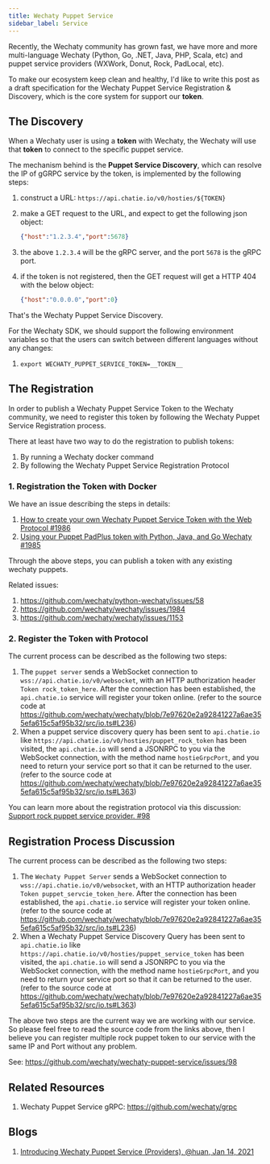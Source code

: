 ```yaml
---
title: Wechaty Puppet Service
sidebar_label: Service
---
```


Recently, the Wechaty community has grown fast, we have more and more multi-language Wechaty (Python, Go, .NET, Java, PHP, Scala, etc) and puppet service providers (WXWork, Donut, Rock, PadLocal, etc).

To make our ecosystem keep clean and healthy, I'd like to write this post as a draft specification for the Wechaty Puppet Service Registration & Discovery, which is the core system for support our **token**.

## The Discovery

When a Wechaty user is using a **token** with Wechaty, the Wechaty will use that **token** to connect to the specific puppet service.

The mechanism behind is the **Puppet Service Discovery**, which can resolve the IP of gGRPC service by the token, is implemented by the following steps:

1. construct a URL: `https://api.chatie.io/v0/hosties/${TOKEN}`
1. make a GET request to the URL, and expect to get the following json object:

    ```json
    {"host":"1.2.3.4","port":5678}
    ```

1. the above `1.2.3.4` will be the gRPC server, and the port `5678` is the gRPC port.
1. if the token is not registered, then the GET request will get a HTTP 404 with the below object:

    ```json
    {"host":"0.0.0.0","port":0}
    ```

That's the Wechaty Puppet Service Discovery.

For the Wechaty SDK, we should support the following environment variables so that the users can switch between different languages without any changes:

1. `export WECHATY_PUPPET_SERVICE_TOKEN=__TOKEN__`

## The Registration

In order to publish a Wechaty Puppet Service Token to the Wechaty community, we need to register this token by following the Wechaty Puppet Service Registration process.

There at least have two way to do the registration to publish tokens:

1. By running a Wechaty docker command
1. By following the Wechaty Puppet Service Registration Protocol

### 1. Registration the Token with Docker

We have an issue describing the steps in details:

1. [How to create your own Wechaty Puppet Service Token with the Web Protocol #1986](https://github.com/wechaty/wechaty/issues/1986)
1. [Using your Puppet PadPlus token with Python, Java, and Go Wechaty #1985](https://github.com/wechaty/wechaty/issues/1985)

Through the above steps, you can publish a token with any existing wechaty puppets.

Related issues:

1. <https://github.com/wechaty/python-wechaty/issues/58>
1. <https://github.com/wechaty/wechaty/issues/1984>
1. <https://github.com/wechaty/wechaty/issues/1153>

### 2. Register the Token with Protocol

The current process can be described as the following two steps:

1. The `puppet server` sends a WebSocket connection to `wss://api.chatie.io/v0/websocket`, with an HTTP authorization header  `Token rock_token_here`. After the connection has been established, the `api.chatie.io` service will register your token online. (refer to the source code at <https://github.com/wechaty/wechaty/blob/7e97620e2a92841227a6ae355efa615c5af95b32/src/io.ts#L236>)
1. When a puppet service discovery query has been sent to `api.chatie.io` like `https://api.chatie.io/v0/hosties/puppet_rock_token` has been visited, the `api.chatie.io` will send a JSONRPC to you via the WebSocket connection, with the method name `hostieGrpcPort`, and you need to return your service port so that it can be returned to the user. (refer to the source code at <https://github.com/wechaty/wechaty/blob/7e97620e2a92841227a6ae355efa615c5af95b32/src/io.ts#L363>)

You can learn more about the registration protocol via this discussion: [Support rock puppet service provider. #98](https://github.com/wechaty/wechaty-puppet-service/issues/98)

## Registration Process Discussion

The current process can be described as the following two steps:

1. The `Wechaty Puppet Server` sends a WebSocket connection to `wss://api.chatie.io/v0/websocket`, with an HTTP authorization header  `Token puppet_servcie_token_here`. After the connection has been established, the `api.chatie.io` service will register your token online. (refer to the source code at <https://github.com/wechaty/wechaty/blob/7e97620e2a92841227a6ae355efa615c5af95b32/src/io.ts#L236>)
1. When a Wechaty Puppet Service Discovery Query has been sent to `api.chatie.io` like `https://api.chatie.io/v0/hosties/puppet_service_token` has been visited, the `api.chatie.io` will send a JSONRPC to you via the WebSocket connection, with the method name `hostieGrpcPort`, and you need to return your service port so that it can be returned to the user. (refer to the source code at <https://github.com/wechaty/wechaty/blob/7e97620e2a92841227a6ae355efa615c5af95b32/src/io.ts#L363>)

The above two steps are the current way we are working with our service. So please feel free to read the source code from the links above, then I believe you can register multiple rock puppet token to our service with the same IP and Port without any problem.

See: <https://github.com/wechaty/wechaty-puppet-service/issues/98>

## Related Resources

1. Wechaty Puppet Service gRPC: <https://github.com/wechaty/grpc>

## Blogs

1. [Introducing Wechaty Puppet Service (Providers), @huan, Jan 14, 2021](https://wechaty.js.org/2021/01/14/wechaty-puppet-service/)
